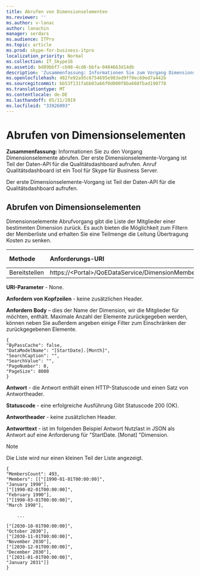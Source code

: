 ```yaml
---
title: Abrufen von Dimensionselementen
ms.reviewer: ''
ms.author: v-lanac
author: lanachin
manager: serdars
ms.audience: ITPro
ms.topic: article
ms.prod: skype-for-business-itpro
localization_priority: Normal
ms.collection: IT_Skype16
ms.assetid: bd89bbf7-cb98-4cd8-bbfa-0484663d14db
description: 'Zusammenfassung: Informationen Sie zum Vorgang Dimensionselemente abrufen. Der erste Dimensionselemente-Vorgang ist Teil der Daten-API für die Qualitätsdashboard aufrufen. Anruf Qualitätsdashboard ist ein Tool für Skype für Business Server.'
ms.openlocfilehash: 482fe92a95c6754695e983ed9ff0ec69ed7a442b
ms.sourcegitcommit: bb53f131fabb03a66f0d000f8ba668fbad190778
ms.translationtype: MT
ms.contentlocale: de-DE
ms.lasthandoff: 05/11/2019
ms.locfileid: "33926093"
---
```

# <a name="get-dimension-members"></a>Abrufen von Dimensionselementen
 
**Zusammenfassung:** Informationen Sie zu den Vorgang Dimensionselemente abrufen. Der erste Dimensionselemente-Vorgang ist Teil der Daten-API für die Qualitätsdashboard aufrufen. Anruf Qualitätsdashboard ist ein Tool für Skype für Business Server.
  
Der erste Dimensionselemente-Vorgang ist Teil der Daten-API für die Qualitätsdashboard aufrufen.
  
## <a name="get-dimension-members"></a>Abrufen von Dimensionselementen

Dimensionselemente Abrufvorgang gibt die Liste der Mitglieder einer bestimmten Dimension zurück. Es auch bieten die Möglichkeit zum Filtern der Memberliste und erhalten Sie eine Teilmenge die Leitung Übertragung Kosten zu senken.
  

|**Methode**|**Anforderungs-URI**|**HTTP-Version**|
|:-----|:-----|:-----|
|Bereitstellen  <br/> |https://\<Portal\>/QoEDataService/DimensionMembers  <br/> |HTTP/1.1  <br/> |
   
 **URI-Parameter** - None.
  
 **Anfordern von Kopfzeilen** - keine zusätzlichen Header.
  
 **Anfordern Body** – dies der Name der Dimension, wir die Mitglieder für möchten, enthält. Maximale Anzahl der Elemente zurückgegeben werden, können neben Sie außerdem angeben einige Filter zum Einschränken der zurückgegebenen Elemente.
  
```
{
"ByPassCache": false,
"DataModelName": "[StartDate].[Month]",
"SearchCaption": "",
"SearchValue": "",
"PageNumber": 0,
"PageSize": 8000
}
```

 **Antwort** - die Antwort enthält einen HTTP-Statuscode und einen Satz von Antwortheader.
  
 **Statuscode** - eine erfolgreiche Ausführung Gibt Statuscode 200 (OK).
  
 **Antwortheader** - keine zusätzlichen Header.
  
 **Antworttext** - ist im folgenden Beispiel Antwort Nutzlast in JSON als Antwort auf eine Anforderung für "StartDate. [Monat] "Dimension.
  
> [!NOTE]
> Die Liste wird nur einen kleinen Teil der Liste angezeigt. 
  
```
{
"MembersCount": 493,
"Members": [["[1990-01-01T00:00:00]",
"January 1990"],
["[1990-02-01T00:00:00]",
"February 1990"],
["[1990-03-01T00:00:00]",
"March 1990"],
 
    ...
    
["[2030-10-01T00:00:00]",
"October 2030"],
["[2030-11-01T00:00:00]",
"November 2030"],
["[2030-12-01T00:00:00]",
"December 2030"],
["[2031-01-01T00:00:00]",
"January 2031"]]
}
```
